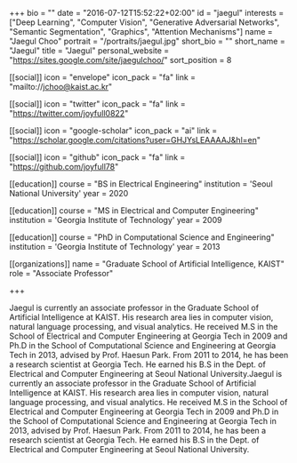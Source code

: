 +++
bio = ""
date = "2016-07-12T15:52:22+02:00"
id = "jaegul"
interests = ["Deep Learning", "Computer Vision", "Generative Adversarial Networks", "Semantic Segmentation", "Graphics", "Attention Mechanisms"]
name = "Jaegul Choo"
portrait = "/portraits/jaegul.jpg"
short_bio = ""
short_name = "Jaegul"
title = "Jaegul"
personal_website = "https://sites.google.com/site/jaegulchoo/"
sort_position = 8

[[social]]
    icon = "envelope"
    icon_pack = "fa"
    link = "mailto://jchoo@kaist.ac.kr"

[[social]]
    icon = "twitter"
    icon_pack = "fa"
    link = "https://twitter.com/joyfull0822"

[[social]]
    icon = "google-scholar"
    icon_pack = "ai"
    link = "https://scholar.google.com/citations?user=GHJYsLEAAAAJ&hl=en"

[[social]]
    icon = "github"
    icon_pack = "fa"
    link = "https://github.com/joyfull78"

[[education]]
    course = "BS in Electrical Engineering"
    institution = 'Seoul National University'
    year = 2020

[[education]]
    course = "MS in Electrical and Computer Engineering"
    institution = 'Georgia Institute of Technology'
    year = 2009

[[education]]
    course = "PhD in Computational Science and Engineering"
    institution = 'Georgia Institute of Technology'
    year = 2013

[[organizations]]
    name = "Graduate School of Artificial Intelligence, KAIST"
    role = "Associate Professor"

+++

Jaegul is currently an associate professor in the Graduate School of Artificial Intelligence at KAIST. His research area lies in computer vision, natural language processing, and visual analytics. He received M.S in the School of Electrical and Computer Engineering at Georgia Tech in 2009 and Ph.D in the School of Computational Science and Engineering at Georgia Tech in 2013, advised by Prof. Haesun Park. From 2011 to 2014, he has been a research scientist at Georgia Tech. He earned his B.S in the Dept. of Electrical and Computer Engineering at Seoul National University.Jaegul is currently an associate professor in the Graduate School of Artificial Intelligence at KAIST. His research area lies in computer vision, natural language processing, and visual analytics. He received M.S in the School of Electrical and Computer Engineering at Georgia Tech in 2009 and Ph.D in the School of Computational Science and Engineering at Georgia Tech in 2013, advised by Prof. Haesun Park. From 2011 to 2014, he has been a research scientist at Georgia Tech. He earned his B.S in the Dept. of Electrical and Computer Engineering at Seoul National University.


